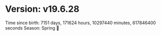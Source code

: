 # Version: v19.6.28
Time since birth: 7151 days, 171624 hours, 10297440 minutes, 617846400 seconds
Season: Spring 🌸
